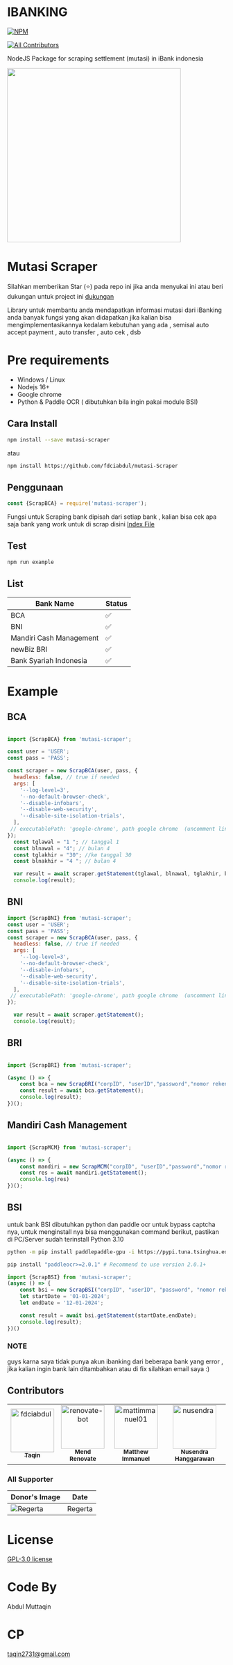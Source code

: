 

# IBANKING
[![NPM](https://nodei.co/npm/mutasi-scraper.png?compact=true)](https://npmjs.org/package/mutasi-scraper) 

[![All Contributors](https://img.shields.io/github/all-contributors/fdciabdul/mutasi-scraper?color=ee8449&style=flat-square)](#contributors)

NodeJS Package for scraping settlement (mutasi) in iBank indonesia

<img src="/assets/logo.png" width="400"></img>


# Mutasi Scraper

  Silahkan memberikan Star (⭐) pada repo ini jika anda menyukai ini 
 atau beri dukungan untuk project ini [dukungan](#dukungan)

Library untuk membantu anda mendapatkan informasi mutasi dari iBanking anda 
banyak fungsi yang akan didapatkan jika kalian bisa mengimplementasikannya kedalam kebutuhan yang ada , semisal auto accept payment , auto transfer , auto cek , dsb

# Pre requirements

 - Windows / Linux
 - Nodejs 16+
 - Google chrome
 - Python & Paddle OCR ( dibutuhkan bila ingin pakai module BSI)

## Cara Install

```bash
npm install --save mutasi-scraper
```

atau

```bash
npm install https://github.com/fdciabdul/mutasi-Scraper
```


## Penggunaan

```javascript
const {ScrapBCA} = require('mutasi-scraper');
```

Fungsi untuk Scraping bank dipisah dari setiap bank , kalian bisa cek apa saja bank yang work untuk di scrap 
disini [Index File](https://github.com/fdciabdul/mutasi-scraper/blob/main/index.js)

## Test

```bash
npm run example
```
## List 
| Bank Name | Status |
| --- | --- | 
|BCA| ✅|
|BNI|✅|
|Mandiri Cash Management|✅|
|newBiz BRI|✅|
| Bank Syariah Indonesia |✅|


# Example

## BCA

```javascript

import {ScrapBCA} from 'mutasi-scraper';

const user = 'USER';
const pass = 'PASS';

const scraper = new ScrapBCA(user, pass, {
  headless: false, // true if needed
  args: [
    '--log-level=3', 
    '--no-default-browser-check',
    '--disable-infobars',
    '--disable-web-security',
    '--disable-site-isolation-trials',
  ],
 // executablePath: 'google-chrome', path google chrome  (uncomment line ini jika tidak diperlukan)  tapi direkomendasikan menggunakan google chrome 
});
  const tglawal = "1 "; // tanggal 1
  const blnawal = "4"; // bulan 4
  const tglakhir = "30"; //ke tanggal 30
  const blnakhir = "4 "; // bulan 4

  var result = await scraper.getStatement(tglawal, blnawal, tglakhir, blnakhir);
  console.log(result);
```

## BNI

```javascript
import {ScrapBNI} from 'mutasi-scraper';
const user = 'USER';
const pass = 'PASS';
const scraper = new ScrapBCA(user, pass, {
  headless: false, // true if needed
  args: [
    '--log-level=3', 
    '--no-default-browser-check',
    '--disable-infobars',
    '--disable-web-security',
    '--disable-site-isolation-trials',
  ],
 // executablePath: 'google-chrome', path google chrome  (uncomment line ini jika tidak diperlukan)  tapi direkomendasikan menggunakan google chrome 
});

  var result = await scraper.getStatement();
  console.log(result);
```

## BRI

```javascript

import {ScrapBRI} from 'mutasi-scraper';

(async () => {
    const bca = new ScrapBRI("corpID", "userID","password","nomor rekening","wit.ai apikey");
    const result = await bca.getStatement();
    console.log(result);
})();
```
## Mandiri Cash Management

```javascript

import {ScrapMCM} from 'mutasi-scraper';

(async () => {
    const mandiri = new ScrapMCM("corpID", "userID","password","nomor rekening");
    const res = await mandiri.getStatement();
    console.log(res)
})();
```
## BSI
untuk bank BSI dibutuhkan python dan paddle ocr untuk bypass captcha nya, untuk menginstall nya bisa menggunakan command berikut, pastikan di PC/Server sudah terinstall Python 3.10

```bash
python -m pip install paddlepaddle-gpu -i https://pypi.tuna.tsinghua.edu.cn/simple

pip install "paddleocr>=2.0.1" # Recommend to use version 2.0.1+

```
```javascript
import {ScrapBSI} from 'mutasi-scraper';
(async () => {
    const bsi = new ScrapBSI("corpID", "userID", "password", "nomor rekening");
    let startDate = '01-01-2024'; 
    let endDate = '12-01-2024';  

    const result = await bsi.getStatement(startDate,endDate);
    console.log(result);
})()
```

### NOTE 

guys karna saya tidak punya akun ibanking dari beberapa bank yang error , jika kalian ingin bank lain ditambahkan atau di fix silahkan email saya :)

## Contributors

<!-- readme: contributors -start -->
<table>
<tr>
    <td align="center">
        <a href="https://github.com/fdciabdul">
            <img src="https://avatars.githubusercontent.com/u/31664438?v=4" width="100;" alt="fdciabdul"/>
            <br />
            <sub><b>Taqin</b></sub>
        </a>
    </td>
    <td align="center">
        <a href="https://github.com/renovate-bot">
            <img src="https://avatars.githubusercontent.com/u/25180681?v=4" width="100;" alt="renovate-bot"/>
            <br />
            <sub><b>Mend Renovate</b></sub>
        </a>
    </td>
    <td align="center">
        <a href="https://github.com/mattimmanuel01">
            <img src="https://avatars.githubusercontent.com/u/41610158?v=4" width="100;" alt="mattimmanuel01"/>
            <br />
            <sub><b>Matthew Immanuel</b></sub>
        </a>
    </td>
    <td align="center">
        <a href="https://github.com/nusendra">
            <img src="https://avatars.githubusercontent.com/u/8466308?v=4" width="100;" alt="nusendra"/>
            <br />
            <sub><b>Nusendra Hanggarawan</b></sub>
        </a>
    </td></tr>
</table>
<!-- readme: contributors -end -->

### All Supporter 

| Donor's Image                                      |Date       |
|---------------------------------------------------|--------------|
| ![Regerta](https://avatars.githubusercontent.com/u/19641375?s=96&v=4) | Regerta     | 



# License

[GPL-3.0 license](https://github.com/fdciabdul/mutasi-scraper/blob/main/LICENSE)

# Code By
 Abdul Muttaqin
# CP 
 taqin2731@gmail.com



